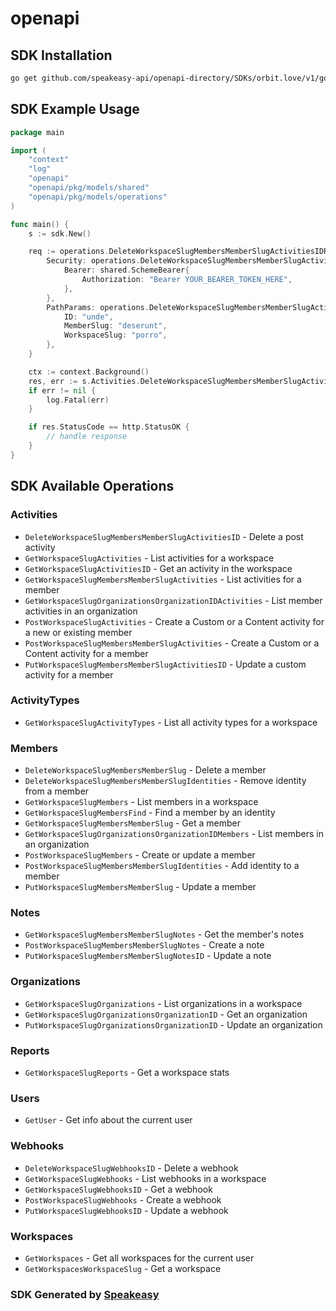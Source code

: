 # openapi

<!-- Start SDK Installation -->
## SDK Installation

```bash
go get github.com/speakeasy-api/openapi-directory/SDKs/orbit.love/v1/go
```
<!-- End SDK Installation -->

## SDK Example Usage
<!-- Start SDK Example Usage -->
```go
package main

import (
    "context"
    "log"
    "openapi"
    "openapi/pkg/models/shared"
    "openapi/pkg/models/operations"
)

func main() {
    s := sdk.New()

    req := operations.DeleteWorkspaceSlugMembersMemberSlugActivitiesIDRequest{
        Security: operations.DeleteWorkspaceSlugMembersMemberSlugActivitiesIDSecurity{
            Bearer: shared.SchemeBearer{
                Authorization: "Bearer YOUR_BEARER_TOKEN_HERE",
            },
        },
        PathParams: operations.DeleteWorkspaceSlugMembersMemberSlugActivitiesIDPathParams{
            ID: "unde",
            MemberSlug: "deserunt",
            WorkspaceSlug: "porro",
        },
    }

    ctx := context.Background()
    res, err := s.Activities.DeleteWorkspaceSlugMembersMemberSlugActivitiesID(ctx, req)
    if err != nil {
        log.Fatal(err)
    }

    if res.StatusCode == http.StatusOK {
        // handle response
    }
}
```
<!-- End SDK Example Usage -->

<!-- Start SDK Available Operations -->
## SDK Available Operations


### Activities

* `DeleteWorkspaceSlugMembersMemberSlugActivitiesID` - Delete a post activity
* `GetWorkspaceSlugActivities` - List activities for a workspace
* `GetWorkspaceSlugActivitiesID` - Get an activity in the workspace
* `GetWorkspaceSlugMembersMemberSlugActivities` - List activities for a member
* `GetWorkspaceSlugOrganizationsOrganizationIDActivities` - List member activities in an organization
* `PostWorkspaceSlugActivities` - Create a Custom or a Content activity for a new or existing member
* `PostWorkspaceSlugMembersMemberSlugActivities` - Create a Custom or a Content activity for a member
* `PutWorkspaceSlugMembersMemberSlugActivitiesID` - Update a custom activity for a member

### ActivityTypes

* `GetWorkspaceSlugActivityTypes` - List all activity types for a workspace

### Members

* `DeleteWorkspaceSlugMembersMemberSlug` - Delete a member
* `DeleteWorkspaceSlugMembersMemberSlugIdentities` - Remove identity from a member
* `GetWorkspaceSlugMembers` - List members in a workspace
* `GetWorkspaceSlugMembersFind` - Find a member by an identity
* `GetWorkspaceSlugMembersMemberSlug` - Get a member
* `GetWorkspaceSlugOrganizationsOrganizationIDMembers` - List members in an organization
* `PostWorkspaceSlugMembers` - Create or update a member
* `PostWorkspaceSlugMembersMemberSlugIdentities` - Add identity to a member
* `PutWorkspaceSlugMembersMemberSlug` - Update a member

### Notes

* `GetWorkspaceSlugMembersMemberSlugNotes` - Get the member's notes
* `PostWorkspaceSlugMembersMemberSlugNotes` - Create a note
* `PutWorkspaceSlugMembersMemberSlugNotesID` - Update a note

### Organizations

* `GetWorkspaceSlugOrganizations` - List organizations in a workspace
* `GetWorkspaceSlugOrganizationsOrganizationID` - Get an organization
* `PutWorkspaceSlugOrganizationsOrganizationID` - Update an organization

### Reports

* `GetWorkspaceSlugReports` - Get a workspace stats

### Users

* `GetUser` - Get info about the current user

### Webhooks

* `DeleteWorkspaceSlugWebhooksID` - Delete a webhook
* `GetWorkspaceSlugWebhooks` - List webhooks in a workspace
* `GetWorkspaceSlugWebhooksID` - Get a webhook
* `PostWorkspaceSlugWebhooks` - Create a webhook
* `PutWorkspaceSlugWebhooksID` - Update a webhook

### Workspaces

* `GetWorkspaces` - Get all workspaces for the current user
* `GetWorkspacesWorkspaceSlug` - Get a workspace
<!-- End SDK Available Operations -->

### SDK Generated by [Speakeasy](https://docs.speakeasyapi.dev/docs/using-speakeasy/client-sdks)
